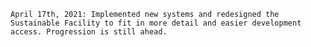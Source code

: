 
```April 17th, 2021: Implemented new systems and redesigned the Sustainable Facility to fit in more detail and easier development access. Progression is still ahead.```
